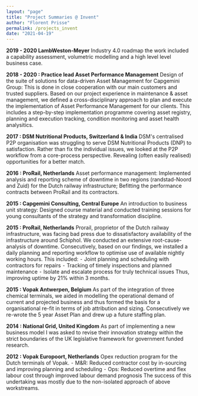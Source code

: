 ```yaml
---
layout: "page"
title: "Project Summaries @ Invent"
author: "Florent Prisse"
permalink: /projects_invent
date: "2021-04-19"
---
```


**2019 - 2020 LambWeston-Meyer**
Industry 4.0 roadmap the work included a capability assessment,  volumetric modelling and a high level level business case.

**2018 - 2020 : Practice lead Asset Performance Management**
Design of the suite of solutions for data-driven Asset Management for Capgemini Group: This is done in close cooperation with our main customers and trusted suppliers. Based on our project experience in maintenance & asset management, we defined a cross-disciplinary approach to plan and execute the implementation of Asset Performance Management for our clients. This includes a step-by-step implementation programme covering asset registry, planning and execution tracking, condition monitoring and asset health analysitics.

**2017 : DSM Nutritional Products, Switzerland & India**
DSM's centralised P2P organisation was struggling to serve DSM Nutritional Products (DNP) to satisfaction. Rather than fix the individual issues, we looked at the P2P workflow from a core-process perspective. Revealing (often easily realised) opportunities for a better match. 

**2016 : ProRail, Netherlands**
Asset performance management: Implemented analysis and reporting scheme of downtime in two regions (randstad-Noord and Zuid) for the Dutch railway infrastructure; Befitting the performance contracts between ProRail and its contractors.

**2015 : Capgemini Consulting, Central Europe**
An introduction to business unit strategy: Designed course material and conducted training sessions for young consultants of the strategy and transformation discipline.

**2015 : ProRail, Netherlands**
Prorail, proprietor of the Dutch railway infrastructure, was facing bad press due to dissatisfactory availability of the infrastructure around Schiphol. We conducted an extensive root-cause-analysis of downtime. Consecutively, based on our findings, we installed a daily planning and reporting workflow to optimise use of available nightly working hours. This included:
	⁃	Joint planning and scheduling with contractors for repairs
	⁃	Tracking of timely inspections and planned maintenance
	⁃	Isolate and escalate process for truly technical issues 
Thus, improving uptime by 21% within 3 months.

**2015 : Vopak Antwerpen, Belgium**
As part of the integration of three chemical terminals, we aided in modelling the operational demand of current and projected business and thus formed the basis for a organisational re-fit in terms of job attribution and sizing. Consecutively we re-wrote the 5 year Asset Plan and drew up a future staffing plan.

**2014 : National Grid, United Kingdom**
As part of implementing a new business model I was asked to revise their innovation strategy within the strict boundaries of the UK legislative framework for government funded research.

**2012 : Vopak Europoort, Netherlands** 
Opex reduction program for the Dutch terminals of Vopak.
	⁃	M&R: Reduced contractor cost by in-sourcing and improving planning and scheduling
	⁃	Ops: Reduced overtime and flex labour cost through improved labour demand prognosis
The success of this undertaking was mostly due to the non-isolated approach of above workstreams.
